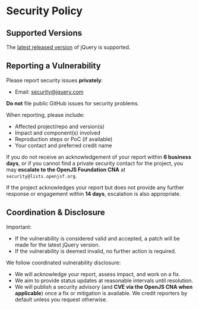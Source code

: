 # Security Policy

## Supported Versions

The [latest released version](https://github.com/jquery/jquery/releases) of jQuery is supported.

## Reporting a Vulnerability

Please report security issues **privately**:

- Email: security@jquery.com

**Do not** file public GitHub issues for security problems.

When reporting, please include:
- Affected project/repo and version(s)
- Impact and component(s) involved
- Reproduction steps or PoC (if available)
- Your contact and preferred credit name

If you do not receive an acknowledgement of your report within **6 business days**, or if you cannot find a private security contact for the project, you may **escalate to the OpenJS Foundation CNA** at `security@lists.openjsf.org`.

If the project acknowledges your report but does not provide any further response or engagement within **14 days**, escalation is also appropriate.

## Coordination & Disclosure

Important:
- If the vulnerability is considered valid and accepted, a patch will be made for the latest jQuery version.
- If the vulnerability is deemed invalid, no further action is required.

We follow coordinated vulnerability disclosure:
- We will acknowledge your report, assess impact, and work on a fix.
- We aim to provide status updates at reasonable intervals until resolution.
- We will publish a security advisory (and **CVE via the OpenJS CNA when applicable**) once a fix or mitigation is available. We credit reporters by default unless you request otherwise.
